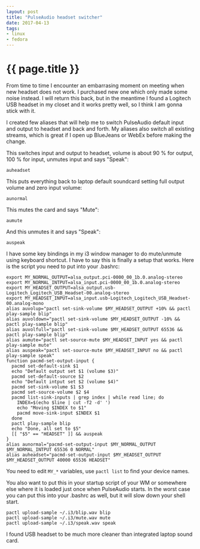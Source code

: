 ```yaml
---
layout: post
title: "PulseAudio headset switcher"
date: 2017-04-13
tags:
- linux
- fedora
---
```

{{ page.title }}
================

From time to time I encounter an embarrasing moment on meeting when new
headset does not work. I purchased new one which only made some noise instead.
I will return this back, but in the meantime I found a Logitech USB headset in
my closet and it works pretty well, so I think I am gonna stick with it.

I created few aliases that will help me to switch PulseAudio default input and
output to headset and back and forth. My aliases also switch all existing
streams, which is great if I open up BlueJeans or WebEx before making the
change.

This switches input and output to headset, volume is about 90 % for output,
100 % for input, unmutes input and says "Speak":

    auheadset

This puts everything back to laptop default soundcard setting full output
volume and zero input volume:

    aunormal

This mutes the card and says "Mute":

    aumute

And this unmutes it and says "Speak":

    auspeak

I have some key bindings in my i3 window manager to do mute/unmute using
keyboard shortcut. I have to say this is finally a setup that works. Here is
the script you need to put into your .bashrc:


    export MY_NORMAL_OUTPUT=alsa_output.pci-0000_00_1b.0.analog-stereo
    export MY_NORMAL_INTPUT=alsa_input.pci-0000_00_1b.0.analog-stereo
    export MY_HEADSET_OUTPUT=alsa_output.usb-Logitech_Logitech_USB_Headset-00.analog-stereo
    export MY_HEADSET_INPUT=alsa_input.usb-Logitech_Logitech_USB_Headset-00.analog-mono
    alias auvolup="pactl set-sink-volume $MY_HEADSET_OUTPUT +10% && pactl play-sample blip"
    alias auvoldown="pactl set-sink-volume $MY_HEADSET_OUTPUT -10% && pactl play-sample blip"
    alias auvolfull="pactl set-sink-volume $MY_HEADSET_OUTPUT 65536 && pactl play-sample blip"
    alias aumute="pactl set-source-mute $MY_HEADSET_INPUT yes && pactl play-sample mute"
    alias auspeak="pactl set-source-mute $MY_HEADSET_INPUT no && pactl play-sample speak"
    function pacmd-set-output-input {
      pacmd set-default-sink $1
      echo "Default output set $1 (volume $3)"
      pacmd set-default-source $2
      echo "Default intput set $2 (volume $4)"
      pacmd set-sink-volume $1 $3
      pacmd set-source-volume $2 $4
      pacmd list-sink-inputs | grep index | while read line; do
        INDEX=$(echo $line | cut -f2 -d' ')
        echo "Moving $INDEX to $1"
        pacmd move-sink-input $INDEX $1
      done
      pactl play-sample blip
      echo "Done, all set to $5"
      [[ "$5" == "HEADSET" ]] && auspeak
    }
    alias aunormal="pacmd-set-output-input $MY_NORMAL_OUTPUT $MY_NORMAL_INTPUT 65536 0 NORMAL"
    alias auheadset="pacmd-set-output-input $MY_HEADSET_OUTPUT $MY_HEADSET_OUTPUT 40000 65536 HEADSET"

You need to edit `MY_*` variables, use `pactl list` to find your device names.

You also want to put this in your startup script of your WM or somewhere else
where it is loaded just once when PulseAudio starts. In the worst case you can
put this into your .bashrc as well, but it will slow down your shell start.

    pactl upload-sample ~/.i3/blip.wav blip
    pactl upload-sample ~/.i3/mute.wav mute
    pactl upload-sample ~/.i3/speak.wav speak

I found USB headset to be much more cleaner than integrated laptop sound card.
